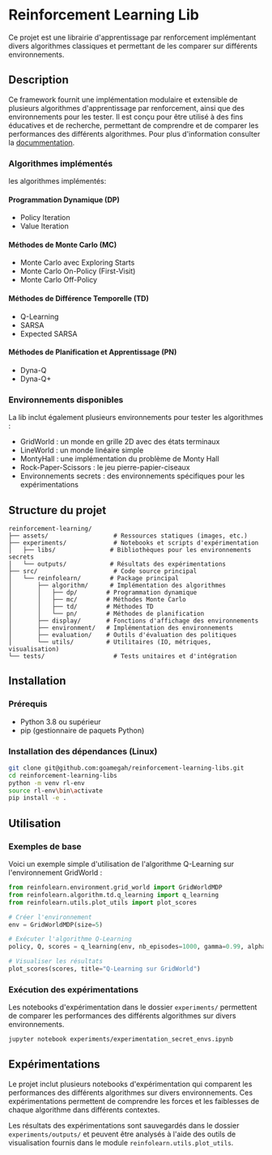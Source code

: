 # Reinforcement Learning Lib

Ce projet est une librairie d'apprentissage par renforcement implémentant divers algorithmes classiques et permettant de les comparer sur différents environnements.

## Description

Ce framework fournit une implémentation modulaire et extensible de plusieurs algorithmes d'apprentissage par renforcement, ainsi que des environnements pour les tester. Il est conçu pour être utilisé à des fins éducatives et de recherche, permettant de comprendre et de comparer les performances des différents algorithmes.
Pour plus d'information consulter la [docummentation](docs/index.md).

### Algorithmes implémentés

les algorithmes implémentés:

#### Programmation Dynamique (DP)
- Policy Iteration
- Value Iteration

#### Méthodes de Monte Carlo (MC)
- Monte Carlo avec Exploring Starts
- Monte Carlo On-Policy (First-Visit)
- Monte Carlo Off-Policy

#### Méthodes de Différence Temporelle (TD)
- Q-Learning
- SARSA
- Expected SARSA

#### Méthodes de Planification et Apprentissage (PN)
- Dyna-Q
- Dyna-Q+

### Environnements disponibles

La lib inclut également plusieurs environnements pour tester les algorithmes :

- GridWorld : un monde en grille 2D avec des états terminaux
- LineWorld : un monde linéaire simple
- MontyHall : une implémentation du problème de Monty Hall
- Rock-Paper-Scissors : le jeu pierre-papier-ciseaux
- Environnements secrets : des environnements spécifiques pour les expérimentations

## Structure du projet

```
reinforcement-learning/
├── assets/                  # Ressources statiques (images, etc.)
├── experiments/             # Notebooks et scripts d'expérimentation
│   ├── libs/               # Bibliothèques pour les environnements secrets
│   └── outputs/            # Résultats des expérimentations
├── src/                     # Code source principal
│   └── reinfolearn/        # Package principal
│       ├── algorithm/      # Implémentation des algorithmes
│       │   ├── dp/        # Programmation dynamique
│       │   ├── mc/        # Méthodes Monte Carlo
│       │   ├── td/        # Méthodes TD
│       │   └── pn/        # Méthodes de planification
│       ├── display/       # Fonctions d'affichage des environnements
│       ├── environment/   # Implémentation des environnements
│       ├── evaluation/    # Outils d'évaluation des politiques
│       └── utils/         # Utilitaires (IO, métriques, visualisation)
└── tests/                   # Tests unitaires et d'intégration
```

## Installation

### Prérequis

- Python 3.8 ou supérieur
- pip (gestionnaire de paquets Python)

### Installation des dépendances (Linux)

```bash
git clone git@github.com:goamegah/reinforcement-learning-libs.git
cd reinforcement-learning-libs
python -m venv rl-env
source rl-env\bin\activate
pip install -e .
```

## Utilisation

### Exemples de base

Voici un exemple simple d'utilisation de l'algorithme Q-Learning sur l'environnement GridWorld :

```python
from reinfolearn.environment.grid_world import GridWorldMDP
from reinfolearn.algorithm.td.q_learning import q_learning
from reinfolearn.utils.plot_utils import plot_scores

# Créer l'environnement
env = GridWorldMDP(size=5)

# Exécuter l'algorithme Q-Learning
policy, Q, scores = q_learning(env, nb_episodes=1000, gamma=0.99, alpha=0.1, epsilon=0.1)

# Visualiser les résultats
plot_scores(scores, title="Q-Learning sur GridWorld")
```

### Exécution des expérimentations

Les notebooks d'expérimentation dans le dossier `experiments/` permettent de comparer les performances des différents algorithmes sur divers environnements.

```bash
jupyter notebook experiments/experimentation_secret_envs.ipynb
```

## Expérimentations

Le projet inclut plusieurs notebooks d'expérimentation qui comparent les performances des différents algorithmes sur divers environnements. Ces expérimentations permettent de comprendre les forces et les faiblesses de chaque algorithme dans différents contextes.

Les résultats des expérimentations sont sauvegardés dans le dossier `experiments/outputs/` et peuvent être analysés à l'aide des outils de visualisation fournis dans le module `reinfolearn.utils.plot_utils`.